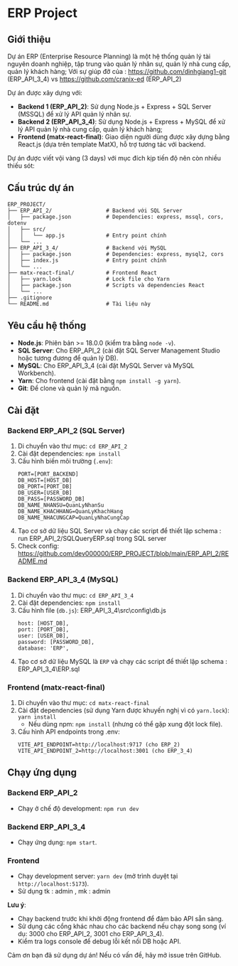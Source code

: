 # ERP Project

## Giới thiệu
Dự án ERP (Enterprise Resource Planning) là một hệ thống quản lý tài nguyên doanh nghiệp, tập trung vào quản lý nhân sự, quản lý nhà cung cấp, quản lý khách hàng;
Với sự giúp đỡ của : https://github.com/dinhgiang1-git (ERP_API_3_4)  vs https://github.com/cranix-ed (ERP_API_2)

Dự án được xây dựng với:
- **Backend 1 (ERP_API_2)**: Sử dụng Node.js + Express + SQL Server (MSSQL) để xử lý API quản lý nhân sự. 
- **Backend 2 (ERP_API_3_4)**: Sử dụng Node.js + Express + MySQL để xử lý API quản lý nhà cung cấp, quản lý khách hàng;
- **Frontend (matx-react-final)**: Giao diện người dùng được xây dựng bằng React.js (dựa trên template MatX), hỗ trợ tương tác với backend.

Dự án được viết vội vàng (3 days) với mục đích kịp tiến độ nên còn nhiều thiếu sót: 

## Cấu trúc dự án

```
ERP_PROJECT/
├── ERP_API_2/                 # Backend với SQL Server
│   ├── package.json           # Dependencies: express, mssql, cors, dotenv
│   ├── src/
│   │   └── app.js             # Entry point chính
│   └── ...
├── ERP_API_3_4/               # Backend với MySQL
│   ├── package.json           # Dependencies: express, mysql2, cors
│   ├── index.js               # Entry point chính
│   └── ...
├── matx-react-final/          # Frontend React
│   ├── yarn.lock              # Lock file cho Yarn
│   ├── package.json           # Scripts và dependencies React
│   └── ...
├── .gitignore
└── README.md                  # Tài liệu này
```

## Yêu cầu hệ thống

- **Node.js**: Phiên bản >= 18.0.0 (kiểm tra bằng `node -v`).
- **SQL Server**: Cho ERP_API_2 (cài đặt SQL Server Management Studio hoặc tương đương để quản lý DB).
- **MySQL**: Cho ERP_API_3_4 (cài đặt MySQL Server và MySQL Workbench).
- **Yarn**: Cho frontend (cài đặt bằng `npm install -g yarn`).
- **Git**: Để clone và quản lý mã nguồn.

## Cài đặt

### Backend ERP_API_2 (SQL Server)
1. Di chuyển vào thư mục: `cd ERP_API_2`
2. Cài đặt dependencies: `npm install`
3. Cấu hình biến môi trường (`.env`):
   ```
   PORT=[PORT_BACKEND]
   DB_HOST=[HOST_DB]
   DB_PORT=[PORT_DB]
   DB_USER=[USER_DB]
   DB_PASS=[PASSWORD_DB]
   DB_NAME_NHANSU=QuanLyNhanSu
   DB_NAME_KHACHHANG=QuanLyKhachHang
   DB_NAME_NHACUNGCAP=QuanLyNhaCungCap
   ```
4. Tạo cơ sở dữ liệu SQL Server và chạy các script để thiết lập schema : run ERP_API_2/SQLQueryERP.sql trong SQL server
5. Check config: https://github.com/dev000000/ERP_PROJECT/blob/main/ERP_API_2/README.md

### Backend ERP_API_3_4 (MySQL)
1. Di chuyển vào thư mục: `cd ERP_API_3_4`
2. Cài đặt dependencies: `npm install`
3. Cấu hình file (`db.js`): ERP_API_3_4\src\config\db.js
   ```
   host: [HOST_DB],
   port: [PORT_DB],
   user: [USER_DB],
   password: [PASSWORD_DB],
   database: 'ERP',
   
   ```
4. Tạo cơ sở dữ liệu MySQL là `ERP` và chạy các script để thiết lập schema : ERP_API_3_4\ERP.sql
   
### Frontend (matx-react-final)
1. Di chuyển vào thư mục: `cd matx-react-final`
2. Cài đặt dependencies (sử dụng Yarn được khuyến nghị vì có `yarn.lock`): `yarn install`
   - Nếu dùng npm: `npm install` (nhưng có thể gặp xung đột lock file).
3. Cấu hình API endpoints trong .env:
   ```
   VITE_API_ENDPOINT=http://localhost:9717 (cho ERP_2)
   VITE_API_ENDPOINT_2=http://localhost:3001 (cho ERP_3_4)
   ```

## Chạy ứng dụng

### Backend ERP_API_2
- Chạy ở chế độ development: `npm run dev` 
### Backend ERP_API_3_4
- Chạy ứng dụng: `npm start`.

### Frontend
- Chạy development server: `yarn dev` (mở trình duyệt tại `http://localhost:5173`).
- Sử dụng tk : admin , mk : admin

**Lưu ý**: 
- Chạy backend trước khi khởi động frontend để đảm bảo API sẵn sàng.
- Sử dụng các cổng khác nhau cho các backend nếu chạy song song (ví dụ: 3000 cho ERP_API_2, 3001 cho ERP_API_3_4).
- Kiểm tra logs console để debug lỗi kết nối DB hoặc API.


Cảm ơn bạn đã sử dụng dự án! Nếu có vấn đề, hãy mở issue trên GitHub.
